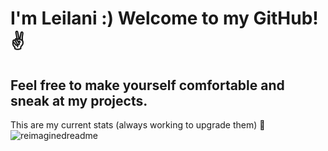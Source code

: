 # I'm Leilani :) Welcome to my GitHub! ✌️
## Feel free to make yourself comfortable and sneak at my projects. 

This are my current stats (always working to upgrade them) 💪
<img src="https://myreadme.vercel.app/api/embed/Leilanta?panels=userstatistics,toprepositories,toplanguages,commitgraph" alt="reimaginedreadme" />
